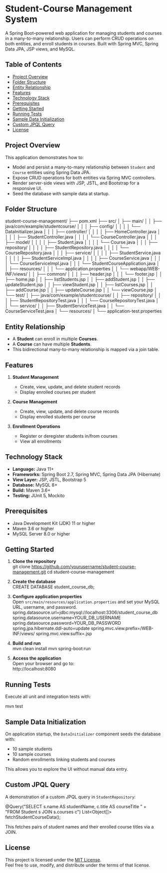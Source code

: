 # Student-Course Management System

A Spring Boot–powered web application for managing students and courses in a many-to-many relationship. Users can perform CRUD operations on both entities, and enroll students in courses. Built with Spring MVC, Spring Data JPA, JSP views, and MySQL.

## Table of Contents

- [Project Overview](#project-overview)  
- [Folder Structure](#folder-structure)  
- [Entity Relationship](#entity-relationship)  
- [Features](#features)  
- [Technology Stack](#technology-stack)  
- [Prerequisites](#prerequisites)  
- [Getting Started](#getting-started)  
- [Running Tests](#running-tests)  
- [Sample Data Initialization](#sample-data-initialization)  
- [Custom JPQL Query](#custom-jpql-query)  
- [License](#license)  

## Project Overview

This application demonstrates how to:

- Model and persist a many-to-many relationship between `Student` and `Course` entities using Spring Data JPA.  
- Expose CRUD operations for both entities via Spring MVC controllers.  
- Render server-side views with JSP, JSTL, and Bootstrap for a responsive UI.  
- Seed the database with sample data at startup.

## Folder Structure

student-course-management/
├── pom.xml
├── src/
│ ├── main/
│ │ ├── java/com/example/studentcourse/
│ │ │ ├── config/
│ │ │ │ └── DataInitializer.java
│ │ │ ├── controller/
│ │ │ │ ├── HomeController.java
│ │ │ │ ├── StudentController.java
│ │ │ │ └── CourseController.java
│ │ │ ├── model/
│ │ │ │ ├── Student.java
│ │ │ │ └── Course.java
│ │ │ ├── repository/
│ │ │ │ ├── StudentRepository.java
│ │ │ │ └── CourseRepository.java
│ │ │ ├── service/
│ │ │ │ ├── StudentService.java
│ │ │ │ ├── StudentServiceImpl.java
│ │ │ │ ├── CourseService.java
│ │ │ │ └── CourseServiceImpl.java
│ │ │ └── StudentCourseApplication.java
│ │ ├── resources/
│ │ │ └── application.properties
│ │ └── webapp/WEB-INF/views/
│ │ ├── common/
│ │ │ ├── header.jsp
│ │ │ └── footer.jsp
│ │ ├── home.jsp
│ │ ├── listStudents.jsp
│ │ ├── addStudent.jsp
│ │ ├── updateStudent.jsp
│ │ ├── viewStudent.jsp
│ │ ├── listCourses.jsp
│ │ ├── addCourse.jsp
│ │ ├── updateCourse.jsp
│ │ └── viewCourse.jsp
│ └── test/
│ ├── java/com/example/studentcourse/
│ │ ├── repository/
│ │ │ ├── StudentRepositoryTest.java
│ │ │ └── CourseRepositoryTest.java
│ │ └── service/
│ │ ├── StudentServiceTest.java
│ │ └── CourseServiceTest.java
│ └── resources/
│ └── application-test.properties


## Entity Relationship

- A **Student** can enroll in multiple **Courses**.  
- A **Course** can have multiple **Students**.  
- This bidirectional many-to-many relationship is mapped via a join table.

## Features

1. **Student Management**  
   - Create, view, update, and delete student records  
   - Display enrolled courses per student  

2. **Course Management**  
   - Create, view, update, and delete course records  
   - Display enrolled students per course  

3. **Enrollment Operations**  
   - Register or deregister students in/from courses  
   - View all enrollments  

## Technology Stack

- **Language:** Java 11+  
- **Frameworks:** Spring Boot 2.7, Spring MVC, Spring Data JPA (Hibernate)  
- **View Layer:** JSP, JSTL, Bootstrap 5  
- **Database:** MySQL 8+  
- **Build:** Maven 3.6+  
- **Testing:** JUnit 5, Mockito  

## Prerequisites

- Java Development Kit (JDK) 11 or higher  
- Maven 3.6 or higher  
- MySQL Server 8.0 or higher  

## Getting Started

1. **Clone the repository**  
git clone https://github.com/yourusername/student-course-management.git
cd student-course-management
2. **Create the database**  
CREATE DATABASE student_course_db;
3. **Configure application properties**  
Open `src/main/resources/application.properties` and set your MySQL URL, username, and password.  
spring.datasource.url=jdbc:mysql://localhost:3306/student_course_db
spring.datasource.username=YOUR_DB_USERNAME
spring.datasource.password=YOUR_DB_PASSWORD
spring.jpa.hibernate.ddl-auto=update
spring.mvc.view.prefix=/WEB-INF/views/
spring.mvc.view.suffix=.jsp

4. **Build and run**  
mvn clean install
mvn spring-boot:run

5. **Access the application**  
Open your browser and go to:  
http://localhost:8080

## Running Tests

Execute all unit and integration tests with:

mvn test


## Sample Data Initialization

On application startup, the `DataInitializer` component seeds the database with:

- 10 sample students  
- 10 sample courses  
- Random enrollments linking students and courses  

This allows you to explore the UI without manual data entry.

## Custom JPQL Query

A demonstration of a custom JPQL query in `StudentRepository`:

@Query("SELECT s.name AS studentName, c.title AS courseTitle " +
"FROM Student s JOIN s.courses c")
List<Object[]> fetchStudentCourseData();

This fetches pairs of student names and their enrolled course titles via a JOIN.

## License

This project is licensed under the [MIT License](LICENSE).  
Feel free to use, modify, and distribute under the terms of that license.
